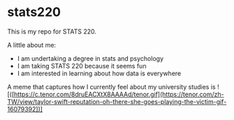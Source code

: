 # stats220

This is my repo for STATS 220. 

A little about me:

- I am undertaking a degree in stats and psychology 
- I am taking STATS 220 because it seems fun
- I am interested in learning about how data is everywhere 

A meme that captures how I currently feel about my university studies is ![([https://c.tenor.com/8druEACXtX8AAAAd/tenor.gif](https://tenor.com/zh-TW/view/taylor-swift-reputation-oh-there-she-goes-playing-the-victim-gif-16079392])]
